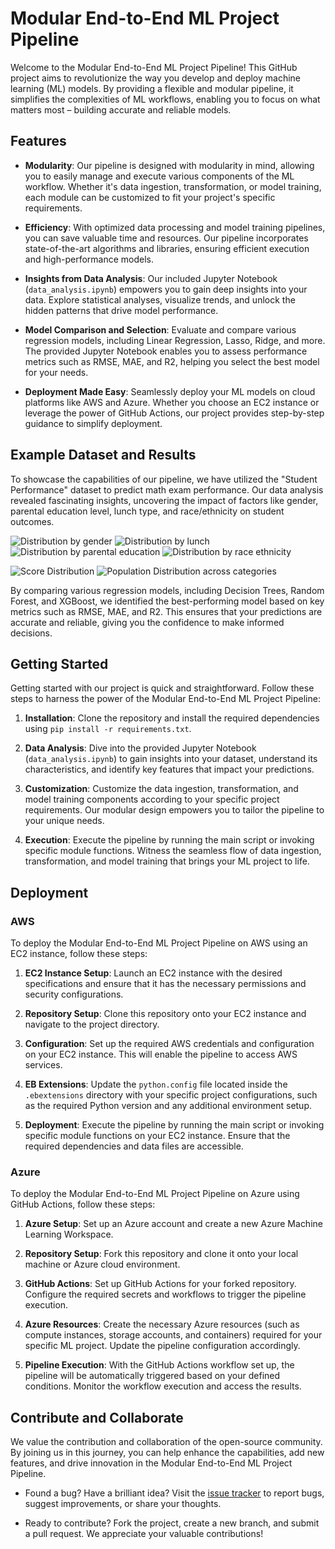 # Modular End-to-End ML Project Pipeline

Welcome to the Modular End-to-End ML Project Pipeline! This GitHub project aims to revolutionize the way you develop and deploy machine learning (ML) models. By providing a flexible and modular pipeline, it simplifies the complexities of ML workflows, enabling you to focus on what matters most – building accurate and reliable models.

## Features

- **Modularity**: Our pipeline is designed with modularity in mind, allowing you to easily manage and execute various components of the ML workflow. Whether it's data ingestion, transformation, or model training, each module can be customized to fit your project's specific requirements.

- **Efficiency**: With optimized data processing and model training pipelines, you can save valuable time and resources. Our pipeline incorporates state-of-the-art algorithms and libraries, ensuring efficient execution and high-performance models.

- **Insights from Data Analysis**: Our included Jupyter Notebook (`data_analysis.ipynb`) empowers you to gain deep insights into your data. Explore statistical analyses, visualize trends, and unlock the hidden patterns that drive model performance.

- **Model Comparison and Selection**: Evaluate and compare various regression models, including Linear Regression, Lasso, Ridge, and more. The provided Jupyter Notebook enables you to assess performance metrics such as RMSE, MAE, and R2, helping you select the best model for your needs.

- **Deployment Made Easy**: Seamlessly deploy your ML models on cloud platforms like AWS and Azure. Whether you choose an EC2 instance or leverage the power of GitHub Actions, our project provides step-by-step guidance to simplify deployment.

## Example Dataset and Results

To showcase the capabilities of our pipeline, we have utilized the "Student Performance" dataset to predict math exam performance. Our data analysis revealed fascinating insights, uncovering the impact of factors like gender, parental education level, lunch type, and race/ethnicity on student outcomes.

![Distribution by gender](notebook/Graphs/by_gender.jpg) ![Distribution by lunch](notebook/Graphs/by_lunch.jpg) 
![Distribution by parental education](notebook/Graphs/by_parental_education.jpg) ![Distribution by race ethnicity](notebook/Graphs/by_race_ethnicity.jpg) 

![Score Distribution](notebook/Graphs/score_distribution.jpg) 
![Population Distribution across categories](notebook/Graphs/distribution_across_categories.jpg)

By comparing various regression models, including Decision Trees, Random Forest, and XGBoost, we identified the best-performing model based on key metrics such as RMSE, MAE, and R2. This ensures that your predictions are accurate and reliable, giving you the confidence to make informed decisions.

## Getting Started

Getting started with our project is quick and straightforward. Follow these steps to harness the power of the Modular End-to-End ML Project Pipeline:

1. **Installation**: Clone the repository and install the required dependencies using `pip install -r requirements.txt`.

2. **Data Analysis**: Dive into the provided Jupyter Notebook (`data_analysis.ipynb`) to gain insights into your dataset, understand its characteristics, and identify key features that impact your predictions.

3. **Customization**: Customize the data ingestion, transformation, and model training components according to your specific project requirements. Our modular design empowers you to tailor the pipeline to your unique needs.

4. **Execution**: Execute the pipeline by running the main script or invoking specific module functions. Witness the seamless flow of data ingestion, transformation, and model training that brings your ML project to life.

## Deployment

### AWS

To deploy the Modular End-to-End ML Project Pipeline on AWS using an EC2 instance, follow these steps:

1. **EC2 Instance Setup**: Launch an EC2 instance with the desired specifications and ensure that it has the necessary permissions and security configurations.

2. **Repository Setup**: Clone this repository onto your EC2 instance and navigate to the project directory.

3. **Configuration**: Set up the required AWS credentials and configuration on your EC2 instance. This will enable the pipeline to access AWS services.

4. **EB Extensions**: Update the `python.config` file located inside the `.ebextensions` directory with your specific project configurations, such as the required Python version and any additional environment setup.

5. **Deployment**: Execute the pipeline by running the main script or invoking specific module functions on your EC2 instance. Ensure that the required dependencies and data files are accessible.

### Azure

To deploy the Modular End-to-End ML Project Pipeline on Azure using GitHub Actions, follow these steps:

1. **Azure Setup**: Set up an Azure account and create a new Azure Machine Learning Workspace.

2. **Repository Setup**: Fork this repository and clone it onto your local machine or Azure cloud environment.

3. **GitHub Actions**: Set up GitHub Actions for your forked repository. Configure the required secrets and workflows to trigger the pipeline execution.

4. **Azure Resources**: Create the necessary Azure resources (such as compute instances, storage accounts, and containers) required for your specific ML project. Update the pipeline configuration accordingly.

5. **Pipeline Execution**: With the GitHub Actions workflow set up, the pipeline will be automatically triggered based on your defined conditions. Monitor the workflow execution and access the results.

## Contribute and Collaborate

We value the contribution and collaboration of the open-source community. By joining us in this journey, you can help enhance the capabilities, add new features, and drive innovation in the Modular End-to-End ML Project Pipeline.

- Found a bug? Have a brilliant idea? Visit the [issue tracker](https://github.com/jkp2599/MLprojecte2e/issues) to report bugs, suggest improvements, or share your thoughts.

- Ready to contribute? Fork the project, create a new branch, and submit a pull request. We appreciate your valuable contributions!


